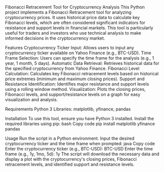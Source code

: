 Fibonacci Retracement Tool for Cryptocurrency Analysis
This Python project implements a Fibonacci Retracement tool for analyzing cryptocurrency prices. It uses historical price data to calculate key Fibonacci levels, which are often considered significant indicators for resistance and support levels in financial markets. This tool is particularly useful for traders and investors who use technical analysis to make informed decisions in the cryptocurrency market.

Features
Cryptocurrency Ticker Input: Allows users to input any cryptocurrency ticker available on Yahoo Finance (e.g., BTC-USD).
Time Frame Selection: Users can specify the time frame for the analysis (e.g., 1 year, 1 month, 5 days).
Automatic Data Retrieval: Retrieves historical data for the specified cryptocurrency from Yahoo Finance.
Fibonacci Level Calculation: Calculates key Fibonacci retracement levels based on historical price extremes (minimum and maximum closing prices).
Support and Resistance Identification: Identifies major resistance and support levels using a rolling window method.
Visualization: Plots the closing prices, Fibonacci levels, and support/resistance levels on a graph for easy visualization and analysis.

Requirements
Python 3
Libraries: matplotlib, yfinance, pandas

Installation
To use this tool, ensure you have Python 3 installed. Install the required libraries using pip:
bash
Copy code
pip install matplotlib yfinance pandas

Usage
Run the script in a Python environment. Input the desired cryptocurrency ticker and the time frame when prompted:
java
Copy code
Enter the cryptocurrency ticker (e.g., BTC-USD): BTC-USD
Enter the time frame (e.g., 1y, 1mo, 5d): 1y
The script will download the necessary data and display a plot with the cryptocurrency's closing prices, Fibonacci retracement levels, and identified support and resistance levels.

